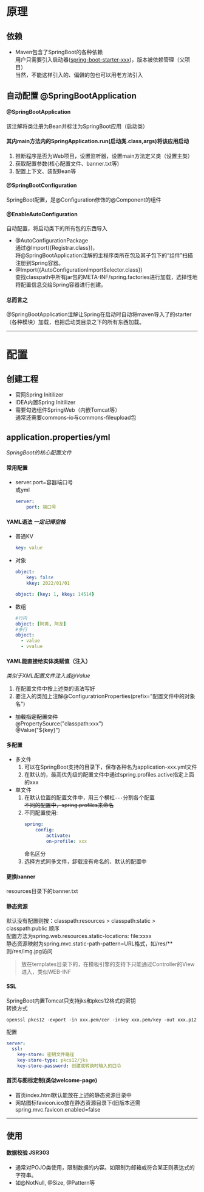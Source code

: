 # 原理

## 依赖
*   Maven包含了SpringBoot的各种依赖  
    用户只需要引入启动器([spring-boot-starter-xxx](https://docs.spring.io/spring-boot/docs/current/reference/html/using.html#using.build-systems.starters))，版本被依赖管理（父项目）  
    当然，不能这样引入的、偏僻的包也可以用老方法引入

## 自动配置 @SpringBootApplication
#### @SpringBootApplication
该注解将类注册为Bean并标注为SpringBoot应用（启动类）  
#### 其内main方法内的SpringApplication.run(启动类.class,args)将该应用启动  
1.  推断程序是否为Web项目，设置监听器，设置main方法定义类（设置主类）
2.  获取配置参数(核心配置文件、banner.txt等)
3.  配置上下文、装配Bean等
#### @SpringBootConfiguration  
SpringBoot配置，是@Configuration修饰的@Component的组件
#### @EnableAutoConfiguration  
自动配置，将启动类下的所有包的东西导入    
*   @AutoConfigurationPackage  
    通过@Import({Registrar.class})，  
    将@SpringBootApplication注解的主程序类所在包及其子包下的“组件”扫描注册到Spring容器。
*   @Import({AutoConfigurationImportSelector.class})  
    查找classpath中所有jar包的META-INF/spring.factories进行加载，选择性地将配置信息交给Spring容器进行创建。
#### 总而言之
@SpringBootApplication注解让Spring在启动时自动将maven导入了的starter（各种模块）加载，也把启动类目录之下的所有东西加载。

---

# 配置

## 创建工程
*   官网Spring Initilizer
*   IDEA内置Spring Initilizer
*   需要勾选组件SpringWeb（内嵌Tomcat等）  
    通常还需要commons-io与commons-fileupload包  

## application.properties/yml
*SpringBoot的核心配置文件*
#### 常用配置
*   server.port=容器端口号  
    或yml
    ```yml
    server:
        port: 端口号
    ```
#### YAML语法 *一定记得空格*
*   普通KV
    ```yml
    key: value
    ```
*   对象
    ```yml
    object:
        key: false
        kkey: 2022/01/01
    ```
    ```yml
    object: {key: 1, kkey: 14514}
    ```
*   数组
    ```yml
    #行内
    object: [阿黄, 阿龙]
    #多行
    object:
      - value
      - vvalue
    ```
#### YAML能直接给实体类赋值（注入）
*类似于XML配置文件注入或@Value*
1.  在配置文件中按上述类的语法写好
2.  要注入的类加上注解@ConfiguratrionProperties(prefix="配置文件中的对象名")
*   ~~加载指定配置文件~~  
    @PropertySource("classpath:xxx")  
    @Value("${key}")

#### 多配置
*   多文件
    1.  可以在SpringBoot支持的目录下，保存各种名为application-xxx.yml文件
    2.  在默认的，最高优先级的配置文件中通过spring.profiles.active指定上面的xxx
*   单文件
    1.  在默认位置的配置文件中，用三个横杠```---```分割各个配置  
        ~~不同的配置中，spring.profiles来命名~~  
    2.  不同配置使用:  
        ```yml
        spring:
            config:
                activate:
                on-profile: xxx
        ```
        命名区分  
    3.  选择方式同多文件，卸载没有命名的、默认的配置中

#### 更换banner
resources目录下的banner.txt

#### 静态资源
默认没有配置则按：classpath:resources > classpath:static > classpath:public 顺序  
配置方法为spring.web.resources.static-locations: file:xxxx  
静态资源映射为spring.mvc.static-path-pattern=URL格式，如/res/**则/res/img.jpg访问  
>   放在templates目录下的，在模板引擎的支持下只能通过Controller的View进入，类似WEB-INF

#### SSL
SpringBoot内置Tomcat只支持jks和pkcs12格式的密钥  
转换方式
```
openssl pkcs12 -export -in xxx.pem/cer -inkey xxx.pem/key -out xxx.p12
```
配置
```yml
server:
  ssl:
    key-store: 密钥文件路径
    key-store-type: pkcs12/jks
    key-store-password: 创建或转换时输入的口令
```

#### 首页与图标定制(类似welcome-page)
*   首页index.html默认能放在上述的静态资源目录中
*   网站图标favicon.ico放在静态资源目录下(旧版本还需spring.mvc.favicon.enabled=false
---

## 使用
#### 数据校验 JSR303
*   通常对POJO类使用，限制数据的内容。如限制为邮箱或符合某正则表达式的字符串。
*   如@NotNull, @Size, @Pattern等
